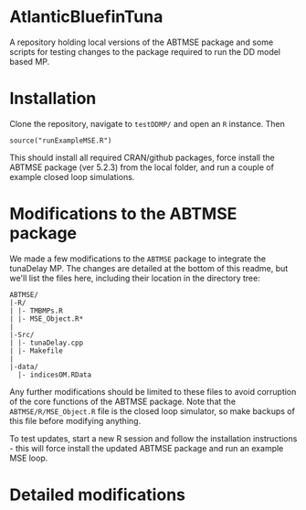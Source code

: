 # AtlanticBluefinTuna

A repository holding local versions of the ABTMSE package and
some scripts for testing changes to the package required to
run the DD model based MP.

# Installation

Clone the repository, navigate to `testDDMP/` and open
an `R` instance. Then

```
source("runExampleMSE.R")
```

This should install all required CRAN/github packages, 
force install the ABTMSE package (ver 5.2.3) from the 
local folder, and run a couple of example closed loop
simulations.

# Modifications to the ABTMSE package

We made a few modifications to the ```ABTMSE``` package to 
integrate the tunaDelay MP. The changes are detailed at 
the bottom of this readme, but we'll list the files here,
including their location in the directory tree:

```
ABTMSE/
|-R/
| |- TMBMPs.R
| |- MSE_Object.R*
|
|-Src/
| |- tunaDelay.cpp
| |- Makefile
|
|-data/
  |- indicesOM.RData
```

Any further modifications should be limited to these files
to avoid corruption of the core functions of the ABTMSE package. 
Note that the `ABTMSE/R/MSE_Object.R` file is the closed loop
simulator, so make backups of this file before modifying anything.

To test updates, start a new R session and follow the installation
instructions - this will force install the updated ABTMSE package
and run an example MSE loop.

# Detailed modifications



